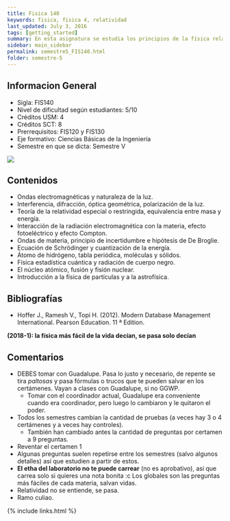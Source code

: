 ```yaml
---
title: Fisica 140
keywords: fisica, fisica 4, relatividad
last_updated: July 3, 2016
tags: [getting_started]
summary: En esta asignatura se estudia los principios de la física relacionados con la propagación de ondas electromagnéticas, la teoría de la relatividad especial o restringida, la física estadística y la física cuántica, a nivel básico con aplicaciones relevantes a la ingeniería. El estudiante profundiza las habilidades de aplicar las leyes físicas, resolver problemas y realizar experimentos a este nivel. 
sidebar: main_sidebar
permalink: semestre5_FIS140.html
folder: semestre-5
---
```


## Informacion General
* Sigla: FIS140
* Nivel de dificultad según estudiantes: 5/10
* Créditos USM: 4
* Créditos SCT: 8
* Prerrequisitos: FIS120 y FIS130
* Eje formativo: Ciencias Básicas de la Ingeniería
* Semestre en que se dicta: Semestre V
<img id="right-img" src="{{ site.baseurl }}/images/semestre-5/fis140.jpg">

## Contenidos
* Ondas electromagnéticas y naturaleza de la luz. 
* Interferencia, difracción, óptica geométrica, polarización de la luz. 
* Teoría de la relatividad especial o restringida, equivalencia entre masa y energía. 
* Interacción de la radiación electromagnética con la materia, efecto fotoeléctrico y efecto Compton. 
* Ondas de materia, principio de incertidumbre e hipótesis de De Broglie. 
* Ecuación de Schrödinger y cuantización de la energía. 
* Átomo de hidrógeno, tabla periódica, moléculas y sólidos. 
* Física estadística cuántica y radiación de cuerpo negro. 
* El núcleo atómico, fusión y fisión nuclear. 
* Introducción a la física de partículas y a la astrofísica. 

## Bibliografías
* Hoffer J., Ramesh V., Topi H. (2012). Modern Database Management International. Pearson Education. 11 ª Edition.


**(2018-1): la física más fácil de la vida decían, se pasa solo decían**

## Comentarios
* DEBES tomar con Guadalupe. Pasa lo justo y necesario, de repente se tira _paltosas_ y pasa fórmulas o trucos que te pueden salvar en los certámenes. Vayan a clases con Guadalupe, si no GGWP.
    * Tomar con el coordinador actual, Guadalupe era conveniente cuando era coordinador, pero luego lo cambiaron y le quitaron el poder.
* Todos los semestres cambian la cantidad de pruebas (a veces hay 3 o 4 certámenes y a veces hay controles).
    * También han cambiado antes la cantidad de preguntas por certamen a 9 preguntas.
* Reventar el certamen 1
* Algunas preguntas suelen repetirse entre los semestres (salvo algunos detalles) así que estudien a partir de estos.
* __El etha del laboratorio no te puede carrear__ (no es aprobativo), así que carrea solo si quieres una nota bonita :c Los globales son las preguntas más fáciles de cada materia, salvan vidas.
* Relatividad no se entiende, se pasa.
* Ramo culiao.



{% include links.html %}
